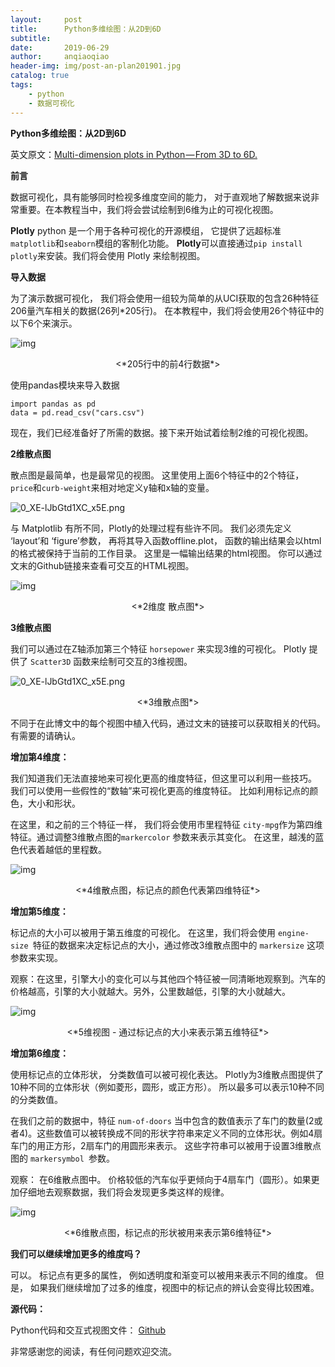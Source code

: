 ```yaml
---
layout:     post
title:      Python多维绘图：从2D到6D
subtitle:   
date:       2019-06-29
author:     anqiaoqiao
header-img: img/post-an-plan201901.jpg
catalog: true
tags:
    - python
    - 数据可视化
---
```


**Python多维绘图：从2D到6D**

英文原文：[Multi-dimension plots in Python — From 3D to 6D.](https://medium.com/@prasadostwal/multi-dimension-plots-in-python-from-2d-to-6d-9a2bf7b8cc74)

**前言**

数据可视化，具有能够同时检视多维度空间的能力， 对于直观地了解数据来说非常重要。在本教程当中，我们将会尝试绘制到6维为止的可视化视图。 



**Plotly** python 是一个用于各种可视化的开源模组， 它提供了远超标准`matplotlib`和`seaborn`模组的客制化功能。 **Plotly**可以直接通过`pip install plotly`来安装。我们将会使用 Plotly 来绘制视图。 



**导入数据**

为了演示数据可视化， 我们将会使用一组较为简单的从UCI获取的包含26种特征206量汽车相关的数据(26列*205行)。 在本教程中，我们将会使用26个特征中的以下6个来演示。 



![img](https://static.leiphone.com/uploads/new/sns/article/201906/1560321108755427.png)

<center><*205行中的前4行数据*></center>

使用pandas模块来导入数据

```
import pandas as pd    
data = pd.read_csv("cars.csv")
```

现在，我们已经准备好了所需的数据。接下来开始试着绘制2维的可视化视图。 

**2维散点图**

散点图是最简单，也是最常见的视图。 这里使用上面6个特征中的2个特征， `price`和`curb-weight`来相对地定义y轴和x轴的变量。 

![0_XE-lJbGtd1XC_x5E.png](https://static.leiphone.com/uploads/new/sns/article/201906/1560321222864498.png)

与 Matplotlib 有所不同，Plotly的处理过程有些许不同。 我们必须先定义 ‘layout’和 ‘figure’参数， 再将其导入函数offline.plot， 函数的输出结果会以html的格式被保持于当前的工作目录。 这里是一幅输出结果的html视图。 你可以通过文末的Github链接来查看可交互的HTML视图。 

![img](https://static.leiphone.com/uploads/new/sns/article/201906/1560321108326427.png)  

<center><*2维度 散点图*></center>

**3维散点图** 

我们可以通过在Z轴添加第三个特征 `horsepower` 来实现3维的可视化。 Plotly 提供了 `Scatter3D` 函数来绘制可交互的3维视图。 

![0_XE-lJbGtd1XC_x5E.png](https://static.leiphone.com/uploads/new/sns/article/201906/1560321534873575.png)

<center><*3维散点图*></center>

不同于在此博文中的每个视图中植入代码，通过文末的链接可以获取相关的代码。 有需要的请确认。 

**增加第4维度：**

我们知道我们无法直接地来可视化更高的维度特征，但这里可以利用一些技巧。 我们可以使用一些假性的“数轴”来可视化更高的维度特征。 比如利用标记点的颜色，大小和形状。 

在这里，和之前的三个特征一样， 我们将会使用市里程特征 `city-mpg`作为第四维特征。通过调整3维散点图的`markercolor` 参数来表示其变化。 在这里，越浅的蓝色代表着越低的里程数。

![img](https://static.leiphone.com/uploads/new/sns/article/201906/1560321108199593.png)

<center><*4维散点图，标记点的颜色代表第四维特征*></center>

**增加第5维度：**

标记点的大小可以被用于第五维度的可视化。 在这里，我们将会使用 `engine-size `特征的数据来决定标记点的大小，通过修改3维散点图中的 `markersize` 这项参数来实现。 

观察：在这里，引擎大小的变化可以与其他四个特征被一同清晰地观察到。汽车的价格越高，引擎的大小就越大。另外，公里数越低，引擎的大小就越大。

![img](https://static.leiphone.com/uploads/new/sns/article/201906/1560321108618162.png)

<center><*5维视图 - 通过标记点的大小来表示第五维特征*></center>

**增加第6维度：**

使用标记点的立体形状， 分类数值可以被可视化表达。 Plotly为3维散点图提供了10种不同的立体形状（例如菱形，圆形，或正方形）。 所以最多可以表示10种不同的分类数值。

在我们之前的数据中，特征 `num-of-doors` 当中包含的数值表示了车门的数量(2或者4)。这些数值可以被转换成不同的形状字符串来定义不同的立体形状。例如4扇车门的用正方形，2扇车门的用圆形来表示。 这些字符串可以被用于设置3维散点图的 `markersymbol `参数。

观察： 在6维散点图中。 价格较低的汽车似乎更倾向于4扇车门（圆形）。如果更加仔细地去观察数据，我们将会发现更多类这样的规律。 

![img](https://static.leiphone.com/uploads/new/sns/article/201906/1560321109603771.png)  

<center><*6维散点图，标记点的形状被用来表示第6维特征*></center>

**我们可以继续增加更多的维度吗？**

可以。 标记点有更多的属性， 例如透明度和渐变可以被用来表示不同的维度。 但是， 如果我们继续增加了过多的维度，视图中的标记点的辨认会变得比较困难。 

**源代码：**

Python代码和交互式视图文件： [Github](https://github.com/ostwalprasad/PythonMultiDimensionalPlots)

非常感谢您的阅读，有任何问题欢迎交流。  

